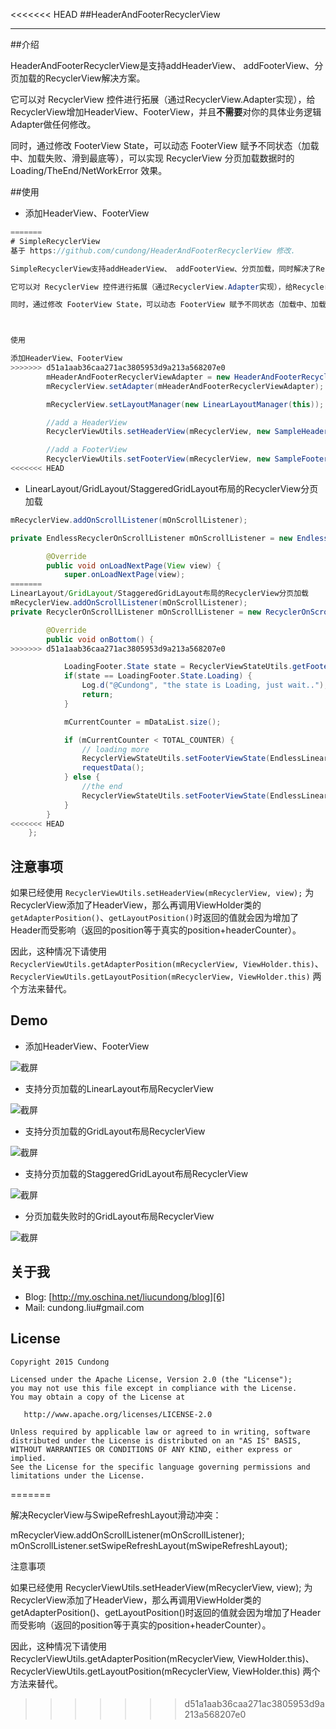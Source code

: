 <<<<<<< HEAD
##HeaderAndFooterRecyclerView

------

##介绍

HeaderAndFooterRecyclerView是支持addHeaderView、 addFooterView、分页加载的RecyclerView解决方案。

它可以对 RecyclerView 控件进行拓展（通过RecyclerView.Adapter实现），给RecyclerView增加HeaderView、FooterView，并且**不需要**对你的具体业务逻辑Adapter做任何修改。

同时，通过修改 FooterView State，可以动态 FooterView 赋予不同状态（加载中、加载失败、滑到最底等），可以实现 RecyclerView 分页加载数据时的 Loading/TheEnd/NetWorkError 效果。

##使用

* 添加HeaderView、FooterView
```java
=======
# SimpleRecyclerView
基于 https://github.com/cundong/HeaderAndFooterRecyclerView 修改.

SimpleRecyclerView支持addHeaderView、 addFooterView、分页加载，同时解决了RecyclerView与SwipeRefreshLayout滑动冲突的问题。

它可以对 RecyclerView 控件进行拓展（通过RecyclerView.Adapter实现），给RecyclerView增加HeaderView、FooterView，并且不需要对你的具体业务逻辑Adapter做任何修改。

同时，通过修改 FooterView State，可以动态 FooterView 赋予不同状态（加载中、加载失败、滑到最底等），可以实现 RecyclerView 分页加载数据时的 Loading/TheEnd/NetWorkError 效果。



使用

添加HeaderView、FooterView
>>>>>>> d51a1aab36caa271ac3805953d9a213a568207e0
        mHeaderAndFooterRecyclerViewAdapter = new HeaderAndFooterRecyclerViewAdapter(mDataAdapter);
        mRecyclerView.setAdapter(mHeaderAndFooterRecyclerViewAdapter);

        mRecyclerView.setLayoutManager(new LinearLayoutManager(this));

        //add a HeaderView
        RecyclerViewUtils.setHeaderView(mRecyclerView, new SampleHeader(this));

        //add a FooterView
        RecyclerViewUtils.setFooterView(mRecyclerView, new SampleFooter(this));
<<<<<<< HEAD
```

* LinearLayout/GridLayout/StaggeredGridLayout布局的RecyclerView分页加载

```java
mRecyclerView.addOnScrollListener(mOnScrollListener);
```

```java
private EndlessRecyclerOnScrollListener mOnScrollListener = new EndlessRecyclerOnScrollListener() {

        @Override
        public void onLoadNextPage(View view) {
            super.onLoadNextPage(view);
=======
LinearLayout/GridLayout/StaggeredGridLayout布局的RecyclerView分页加载
mRecyclerView.addOnScrollListener(mOnScrollListener);
private RecyclerOnScrollListener mOnScrollListener = new RecyclerOnScrollListener() {

        @Override
        public void onBottom() {
>>>>>>> d51a1aab36caa271ac3805953d9a213a568207e0

            LoadingFooter.State state = RecyclerViewStateUtils.getFooterViewState(mRecyclerView);
            if(state == LoadingFooter.State.Loading) {
                Log.d("@Cundong", "the state is Loading, just wait..");
                return;
            }

            mCurrentCounter = mDataList.size();

            if (mCurrentCounter < TOTAL_COUNTER) {
                // loading more
                RecyclerViewStateUtils.setFooterViewState(EndlessLinearLayoutActivity.this, mRecyclerView, REQUEST_COUNT, LoadingFooter.State.Loading, null);
                requestData();
            } else {
                //the end
                RecyclerViewStateUtils.setFooterViewState(EndlessLinearLayoutActivity.this, mRecyclerView, REQUEST_COUNT, LoadingFooter.State.TheEnd, null);
            }
        }
<<<<<<< HEAD
    };
```
## 注意事项

如果已经使用 ```RecyclerViewUtils.setHeaderView(mRecyclerView, view);``` 为RecyclerView添加了HeaderView，那么再调用ViewHolder类的```getAdapterPosition()```、```getLayoutPosition()```时返回的值就会因为增加了Header而受影响（返回的position等于真实的position+headerCounter）。

因此，这种情况下请使用
```RecyclerViewUtils.getAdapterPosition(mRecyclerView, ViewHolder.this)```、```RecyclerViewUtils.getLayoutPosition(mRecyclerView, ViewHolder.this)``` 两个方法来替代。

## Demo

* 添加HeaderView、FooterView

![截屏][1]

* 支持分页加载的LinearLayout布局RecyclerView

![截屏][2]

* 支持分页加载的GridLayout布局RecyclerView

![截屏][3]

* 支持分页加载的StaggeredGridLayout布局RecyclerView

![截屏][4]

* 分页加载失败时的GridLayout布局RecyclerView

![截屏][5]

## 关于我

* Blog: [http://my.oschina.net/liucundong/blog][6]
* Mail: cundong.liu#gmail.com

## License

    Copyright 2015 Cundong

    Licensed under the Apache License, Version 2.0 (the "License");
    you may not use this file except in compliance with the License.
    You may obtain a copy of the License at

       http://www.apache.org/licenses/LICENSE-2.0

    Unless required by applicable law or agreed to in writing, software
    distributed under the License is distributed on an "AS IS" BASIS,
    WITHOUT WARRANTIES OR CONDITIONS OF ANY KIND, either express or implied.
    See the License for the specific language governing permissions and
    limitations under the License.

  [1]: https://raw.githubusercontent.com/cundong/HeaderAndFooterRecyclerView/master/art/art1.png
  [2]: https://raw.githubusercontent.com/cundong/HeaderAndFooterRecyclerView/master/art/art2.png
  [3]: https://raw.githubusercontent.com/cundong/HeaderAndFooterRecyclerView/master/art/art3.png
  [4]: https://raw.githubusercontent.com/cundong/HeaderAndFooterRecyclerView/master/art/art4.png
  [5]: https://raw.githubusercontent.com/cundong/HeaderAndFooterRecyclerView/master/art/art5.png
  [6]: http://my.oschina.net/liucundong/blog
=======


解决RecyclerView与SwipeRefreshLayout滑动冲突：

mRecyclerView.addOnScrollListener(mOnScrollListener);
mOnScrollListener.setSwipeRefreshLayout(mSwipeRefreshLayout);

注意事项

如果已经使用 RecyclerViewUtils.setHeaderView(mRecyclerView, view); 为RecyclerView添加了HeaderView，那么再调用ViewHolder类的getAdapterPosition()、getLayoutPosition()时返回的值就会因为增加了Header而受影响（返回的position等于真实的position+headerCounter）。

因此，这种情况下请使用 RecyclerViewUtils.getAdapterPosition(mRecyclerView, ViewHolder.this)、RecyclerViewUtils.getLayoutPosition(mRecyclerView, ViewHolder.this) 两个方法来替代。

>>>>>>> d51a1aab36caa271ac3805953d9a213a568207e0
